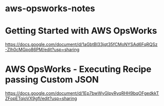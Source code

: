 # aws-opsworks-notes

# Getting Started with AWS OpsWorks
https://docs.google.com/document/d/1aGbtBl33jqt35fCMoNYSAd6FqRQSz-Zlh0cMGpo86PM/edit?usp=sharing

# AWS OpsWorks - Executing Recipe passing Custom JSON
https://docs.google.com/document/d/1Ep7bwWyGlpyRyqRHH9bqOFgedkkTZFopETqioVX9gfI/edit?usp=sharing
